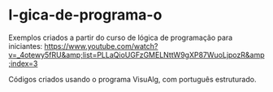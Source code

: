 # l-gica-de-programa-o
Exemplos criados a partir do curso de lógica de programação para iniciantes: https://www.youtube.com/watch?v=_4otewy5fRU&amp;list=PLLaQioUGFzGMELNttW9gXP87WuoLjpozR&amp;index=3

Códigos criados usando o programa VisuAlg, com português estruturado.

